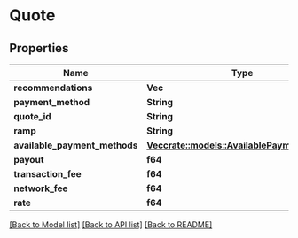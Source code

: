 # Quote

## Properties

| Name                            | Type                                                                                                                   | Description | Notes |
| ------------------------------- | ---------------------------------------------------------------------------------------------------------------------- | ----------- | ----- |
| **recommendations**             | **Vec**                                                                                                                |             |       |
| **payment\_method**             | **String**                                                                                                             |             |       |
| **quote\_id**                   | **String**                                                                                                             |             |       |
| **ramp**                        | **String**                                                                                                             |             |       |
| **available\_payment\_methods** | [**Vec**](availablepaymentmethod.md)[**crate::models::AvailablePaymentMethod**](crate::models::AvailablePaymentMethod) |             |       |
| **payout**                      | **f64**                                                                                                                |             |       |
| **transaction\_fee**            | **f64**                                                                                                                |             |       |
| **network\_fee**                | **f64**                                                                                                                |             |       |
| **rate**                        | **f64**                                                                                                                |             |       |

[\[Back to Model list\]](./#documentation-for-models) [\[Back to API list\]](./#documentation-for-api-endpoints) [\[Back to README\]](./)
